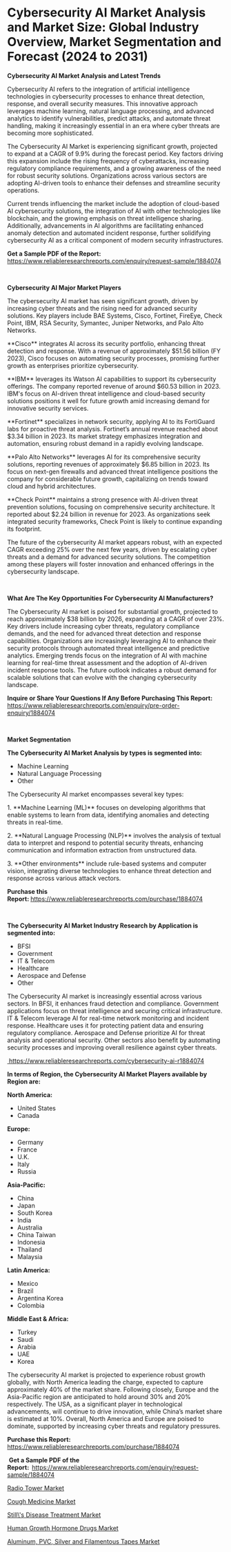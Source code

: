 <p><h1>Cybersecurity AI Market Analysis and Market Size: Global Industry Overview, Market Segmentation and Forecast (2024 to 2031)</h1></p><p><strong>Cybersecurity AI Market Analysis and Latest Trends</strong></p>
<p><p>Cybersecurity AI refers to the integration of artificial intelligence technologies in cybersecurity processes to enhance threat detection, response, and overall security measures. This innovative approach leverages machine learning, natural language processing, and advanced analytics to identify vulnerabilities, predict attacks, and automate threat handling, making it increasingly essential in an era where cyber threats are becoming more sophisticated.</p><p>The Cybersecurity AI Market is experiencing significant growth, projected to expand at a CAGR of 9.9% during the forecast period. Key factors driving this expansion include the rising frequency of cyberattacks, increasing regulatory compliance requirements, and a growing awareness of the need for robust security solutions. Organizations across various sectors are adopting AI-driven tools to enhance their defenses and streamline security operations.</p><p>Current trends influencing the market include the adoption of cloud-based AI cybersecurity solutions, the integration of AI with other technologies like blockchain, and the growing emphasis on threat intelligence sharing. Additionally, advancements in AI algorithms are facilitating enhanced anomaly detection and automated incident response, further solidifying cybersecurity AI as a critical component of modern security infrastructures.</p></p>
<p><strong>Get a Sample PDF of the Report:&nbsp;</strong> <a href="https://www.reliableresearchreports.com/enquiry/request-sample/1884074?utm_campaign=40&utm_medium=2&utm_source=Github&utm_content=ia&utm_term=24102024&utm_id=cybersecurity-ai">https://www.reliableresearchreports.com/enquiry/request-sample/1884074</a></p>
<p>&nbsp;</p>
<p><strong>Cybersecurity AI Major Market Players</strong></p>
<p><p>The cybersecurity AI market has seen significant growth, driven by increasing cyber threats and the rising need for advanced security solutions. Key players include BAE Systems, Cisco, Fortinet, FireEye, Check Point, IBM, RSA Security, Symantec, Juniper Networks, and Palo Alto Networks.</p><p>**Cisco** integrates AI across its security portfolio, enhancing threat detection and response. With a revenue of approximately $51.56 billion (FY 2023), Cisco focuses on automating security processes, promising further growth as enterprises prioritize cybersecurity.</p><p>**IBM** leverages its Watson AI capabilities to support its cybersecurity offerings. The company reported revenue of around $60.53 billion in 2023. IBM's focus on AI-driven threat intelligence and cloud-based security solutions positions it well for future growth amid increasing demand for innovative security services.</p><p>**Fortinet** specializes in network security, applying AI to its FortiGuard labs for proactive threat analysis. Fortinet’s annual revenue reached about $3.34 billion in 2023. Its market strategy emphasizes integration and automation, ensuring robust demand in a rapidly evolving landscape.</p><p>**Palo Alto Networks** leverages AI for its comprehensive security solutions, reporting revenues of approximately $6.85 billion in 2023. Its focus on next-gen firewalls and advanced threat intelligence positions the company for considerable future growth, capitalizing on trends toward cloud and hybrid architectures.</p><p>**Check Point** maintains a strong presence with AI-driven threat prevention solutions, focusing on comprehensive security architecture. It reported about $2.24 billion in revenue for 2023. As organizations seek integrated security frameworks, Check Point is likely to continue expanding its footprint.</p><p>The future of the cybersecurity AI market appears robust, with an expected CAGR exceeding 25% over the next few years, driven by escalating cyber threats and a demand for advanced security solutions. The competition among these players will foster innovation and enhanced offerings in the cybersecurity landscape.</p></p>
<p>&nbsp;</p>
<p><strong>What Are The Key Opportunities For Cybersecurity AI Manufacturers?</strong></p>
<p><p>The Cybersecurity AI market is poised for substantial growth, projected to reach approximately $38 billion by 2026, expanding at a CAGR of over 23%. Key drivers include increasing cyber threats, regulatory compliance demands, and the need for advanced threat detection and response capabilities. Organizations are increasingly leveraging AI to enhance their security protocols through automated threat intelligence and predictive analytics. Emerging trends focus on the integration of AI with machine learning for real-time threat assessment and the adoption of AI-driven incident response tools. The future outlook indicates a robust demand for scalable solutions that can evolve with the changing cybersecurity landscape.</p></p>
<p><strong>Inquire or Share Your Questions If Any Before Purchasing This Report:</strong> <a href="https://www.reliableresearchreports.com/enquiry/pre-order-enquiry/1884074?utm_campaign=40&utm_medium=2&utm_source=Github&utm_content=ia&utm_term=24102024&utm_id=cybersecurity-ai">https://www.reliableresearchreports.com/enquiry/pre-order-enquiry/1884074</a></p>
<p>&nbsp;</p>
<p><strong>Market Segmentation</strong></p>
<p><strong>The Cybersecurity AI Market Analysis by types is segmented into:</strong></p>
<p><ul><li>Machine Learning</li><li>Natural Language Processing</li><li>Other</li></ul></p>
<p><p>The Cybersecurity AI market encompasses several key types: </p><p>1. **Machine Learning (ML)** focuses on developing algorithms that enable systems to learn from data, identifying anomalies and detecting threats in real-time.</p><p>2. **Natural Language Processing (NLP)** involves the analysis of textual data to interpret and respond to potential security threats, enhancing communication and information extraction from unstructured data.</p><p>3. **Other environments** include rule-based systems and computer vision, integrating diverse technologies to enhance threat detection and response across various attack vectors.</p></p>
<p><strong>Purchase this Report:&nbsp;</strong><a href="https://www.reliableresearchreports.com/purchase/1884074?utm_campaign=40&utm_medium=2&utm_source=Github&utm_content=ia&utm_term=24102024&utm_id=cybersecurity-ai">https://www.reliableresearchreports.com/purchase/1884074</a></p>
<p>&nbsp;</p>
<p><strong>The Cybersecurity AI Market Industry Research by Application is segmented into:</strong></p>
<p><ul><li>BFSI</li><li>Government</li><li>IT & Telecom</li><li>Healthcare</li><li>Aerospace and Defense</li><li>Other</li></ul></p>
<p><p>The Cybersecurity AI market is increasingly essential across various sectors. In BFSI, it enhances fraud detection and compliance. Government applications focus on threat intelligence and securing critical infrastructure. IT & Telecom leverage AI for real-time network monitoring and incident response. Healthcare uses it for protecting patient data and ensuring regulatory compliance. Aerospace and Defense prioritize AI for threat analysis and operational security. Other sectors also benefit by automating security processes and improving overall resilience against cyber threats.</p></p>
<p><a href="https://www.reliableresearchreports.com/cybersecurity-ai-r1884074?utm_campaign=40&utm_medium=2&utm_source=Github&utm_content=ia&utm_term=24102024&utm_id=cybersecurity-ai">&nbsp;https://www.reliableresearchreports.com/cybersecurity-ai-r1884074</a></p>
<p><strong>In terms of Region, the Cybersecurity AI Market Players available by Region are:</strong></p>
<p>
    <p> <strong> North America: </strong>
        <ul>
            <li>United States</li>
            <li>Canada</li>
        </ul>
        </p> 
    <p> <strong> Europe: </strong>
        <ul>
            <li>Germany</li>
            <li>France</li>
            <li>U.K.</li>
            <li>Italy</li>
            <li>Russia</li>
        </ul>
        </p> 
    <p> <strong> Asia-Pacific: </strong>
        <ul>
            <li>China</li>
            <li>Japan</li>
            <li>South Korea</li>
            <li>India</li>
            <li>Australia</li>
            <li>China Taiwan</li>
            <li>Indonesia</li>
            <li>Thailand</li>
            <li>Malaysia</li>
        </ul>
        </p> 
    <p> <strong> Latin America: </strong>
        <ul>
            <li>Mexico</li>
            <li>Brazil</li>
            <li>Argentina Korea</li>
            <li>Colombia</li>
        </ul>
        </p> 
    <p> <strong> Middle East & Africa: </strong>
        <ul>
            <li>Turkey</li>
            <li>Saudi</li>
            <li>Arabia</li>
            <li>UAE</li>
            <li>Korea</li>
        </ul>
    </p>
    </p>
<p><p>The cybersecurity AI market is projected to experience robust growth globally, with North America leading the charge, expected to capture approximately 40% of the market share. Following closely, Europe and the Asia-Pacific region are anticipated to hold around 30% and 20% respectively. The USA, as a significant player in technological advancements, will continue to drive innovation, while China’s market share is estimated at 10%. Overall, North America and Europe are poised to dominate, supported by increasing cyber threats and regulatory pressures.</p></p>
<p><strong>Purchase this Report: </strong><a href="https://www.reliableresearchreports.com/purchase/1884074?utm_campaign=40&utm_medium=2&utm_source=Github&utm_content=ia&utm_term=24102024&utm_id=cybersecurity-ai">https://www.reliableresearchreports.com/purchase/1884074</a></p>
<p>&nbsp;<strong>Get a Sample PDF of the Report:&nbsp;&nbsp;</strong><a href="https://www.reliableresearchreports.com/enquiry/request-sample/1884074?utm_campaign=40&utm_medium=2&utm_source=Github&utm_content=ia&utm_term=24102024&utm_id=cybersecurity-ai">https://www.reliableresearchreports.com/enquiry/request-sample/1884074</a></p>
<p><strong></strong></p>
<p><p><a href="https://issuu.com/reportprime-2/docs/radio-tower-market-size-2030.pptx_6c4d52e60fa06d?utm_campaign=40&utm_medium=2&utm_source=Github&utm_content=ia&utm_term=24102024&utm_id=cybersecurity-ai">Radio Tower Market</a></p><p><a href="https://www.linkedin.com/pulse/future-ready-strategic-insights-global-cough-medicine-market-kz8oc?utm_campaign=40&utm_medium=2&utm_source=Github&utm_content=ia&utm_term=24102024&utm_id=cybersecurity-ai">Cough Medicine Market</a></p><p><a href="https://github.com/KejsiLoshi121/Market-Research-Report-List-1/blob/main/stills-disease-treatment-market.md?utm_campaign=40&utm_medium=2&utm_source=Github&utm_content=ia&utm_term=24102024&utm_id=cybersecurity-ai">Still\'s Disease Treatment Market</a></p><p><a href="https://www.linkedin.com/pulse/emerging-technologies-reshaping-human-growth-hormone-drugs-vwazc?utm_campaign=40&utm_medium=2&utm_source=Github&utm_content=ia&utm_term=24102024&utm_id=cybersecurity-ai">Human Growth Hormone Drugs Market</a></p><p><a href="https://github.com/delorasywf/Market-Research-Report-List-1/blob/main/aluminum-pvc-silver-and-filamentous-tapes-market.md?utm_campaign=40&utm_medium=2&utm_source=Github&utm_content=ia&utm_term=24102024&utm_id=cybersecurity-ai">Aluminum, PVC, Silver and Filamentous Tapes Market</a></p></p>